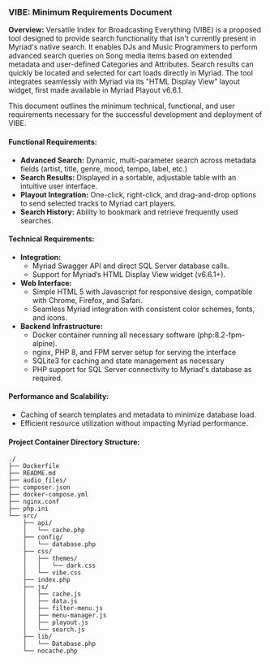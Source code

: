 
### VIBE: Minimum Requirements Document

**Overview:**
Versatile Index for Broadcasting Everything (VIBE) is a proposed tool designed to provide search functionality that isn't currently present in Myriad's native search. It enables DJs and Music Programmers to perform advanced search queries on Song media items based on extended metadata and user-defined Categories and Attributes. Search results can quickly be located and selected for cart loads directly in Myriad. The tool integrates seamlessly with Myriad via its "HTML Display View" layout widget, first made available in Myriad Playout v6.6.1.

This document outlines the minimum technical, functional, and user requirements necessary for the successful development and deployment of VIBE.

#### **Functional Requirements:**
- **Advanced Search:** Dynamic, multi-parameter search across metadata fields (artist, title, genre, mood, tempo, label, etc.)
- **Search Results:** Displayed in a sortable, adjustable table with an intuitive user interface.
- **Playout Integration:** One-click, right-click, and drag-and-drop options to send selected tracks to Myriad cart players.
- **Search History:** Ability to bookmark and retrieve frequently used searches.

#### **Technical Requirements:**
- **Integration:**
  - Myriad Swagger API and direct SQL Server database calls.
  - Support for Myriad’s HTML Display View widget (v6.6.1+).
- **Web Interface:**
  - Simple HTML 5 with Javascript for responsive design, compatible with Chrome, Firefox, and Safari.
  - Seamless Myriad integration with consistent color schemes, fonts, and icons.
- **Backend Infrastructure:**
  - Docker container running all necessary software (php:8.2-fpm-alpine).
  - nginx, PHP 8, and FPM server setup for serving the interface
  - SQLite3 for caching and state management as necessary
  - PHP support for SQL Server connectivity to Myriad's database as required.

#### **Performance and Scalability:**
- Caching of search templates and metadata to minimize database load.
- Efficient resource utilization without impacting Myriad performance.

#### **Project Container Directory Structure:**

```
./
├── Dockerfile
├── README.md
├── audio_files/
├── composer.json
├── docker-compose.yml
├── nginx.conf
├── php.ini
└── src/
    ├── api/
    │   └── cache.php
    ├── config/
    │   └── database.php
    ├── css/
    │   ├── themes/
    │   │   └── dark.css
    │   └── vibe.css
    ├── index.php
    ├── js/
    │   ├── cache.js
    │   ├── data.js
    │   ├── filter-menu.js
    │   ├── menu-manager.js
    │   ├── playout.js
    │   └── search.js
    ├── lib/
    │   └── Database.php
    └── nocache.php
```

